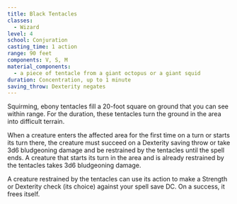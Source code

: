 ```yaml
---
title: Black Tentacles
classes:
  - Wizard
level: 4
school: Conjuration
casting_time: 1 action
range: 90 feet
components: V, S, M
material_components:
  - a piece of tentacle from a giant octopus or a giant squid
duration: Concentration, up to 1 minute
saving_throw: Dexterity negates
---
```


Squirming, ebony tentacles fill a 20-foot square on ground that you can see within range. For the duration, these tentacles turn the ground in the area into difficult terrain.

When a creature enters the affected area for the first time on a turn or starts its turn there, the creature must succeed on a Dexterity saving throw or take 3d6 bludgeoning damage and be restrained by the tentacles until the spell ends. A creature that starts its turn in the area and is already restrained by the tentacles takes 3d6 bludgeoning damage.

A creature restrained by the tentacles can use its action to make a Strength or Dexterity check (its choice) against your spell save DC. On a success, it frees itself.

